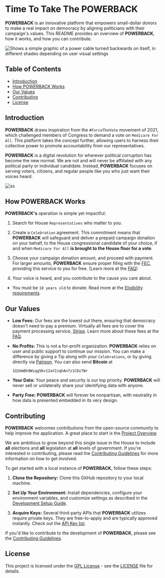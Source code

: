 # Time To Take The POWERBACK

**POWERBACK** is an innovative platform that empowers small-dollar donors to make a real impact on democracy by aligning politicians with their campaign's values. This README provides an overview of **POWERBACK**, how it works, and how you can contribute.

<picture>
  <source media="(prefers-color-scheme: dark)" srcset="https://github-production-user-asset-6210df.s3.amazonaws.com/13454274/274121321-3ee19c62-49b0-4f0e-b7be-1b09dd5c90ee.png">
  <source media="(prefers-color-scheme: light)" srcset="./client/public/logo192.webp">
  <img alt="Shows a simple graphic of a power cable turned backwards on itself, in different shades depending on user visual settings" src="https://github-production-user-asset-6210df.s3.amazonaws.com/13454274/274121321-3ee19c62-49b0-4f0e-b7be-1b09dd5c90ee.png">
</picture>

## Table of Contents

- [Introduction](#introduction)
- [How POWERBACK Works](#how-powerback-works)
- [Our Values](#our-values)
- [Contributing](#contributing)
- [License](#license)

## Introduction

**POWERBACK** draws inspiration from the `#ForceTheVote` movement of 2021, which challenged members of Congress to demand a vote on `Medicare For All`. This platform takes the concept further, allowing users to harness their collective power to promote accountability from our representatives.

**POWERBACK** is a digital revolution for wherever political corruption has become the new normal. We are not and will never be affiliated with any political party or individual candidate. Instead, **POWERBACK** focuses on serving voters, citizens, and regular people like you who just want their voices heard.

![ss](https://github-production-user-asset-6210df.s3.amazonaws.com/13454274/275391336-e28da6e8-b247-4808-92b9-9919cd39237b.png)

## How POWERBACK Works

**POWERBACK's** operation is simple yet impactful:

1. Search for House `Representatives` who matter to you.

2. Create a `Celebration` agreement. This commitment means that **POWERBACK** will safeguard and deliver a prepaid campaign donation on your behalf, to the House congressional candidate of your choice, if and when `Medicare For All` **is brought to the House floor for a vote**.

3. Choose your campaign donation amount, and proceed with payment. For larger amounts, **POWERBACK** ensure proper filing with the [FEC](https://www.fec.gov/introduction-campaign-finance/how-to-research-public-records/individual-contributions/), providing this service to you for free. (Learn more at the [FAQ](./docs/FAQ.md))

4. Your voice is heard, and you contribute to the cause you care about.

- You must be `18 years old` to donate. Read more at the [Eligibility requirements](./docs/ELIGIBILITY.md).

## Our Values

- **Low Fees:** Our fees are the lowest out there, ensuring that democracy doesn't need to pay a premium. Virtually all fees are to cover the payment processing service, [Stripe](https://stripe.com/). Learn more about these fees at the [FAQ](./docs/FAQ.md).

- **No Profits:** This is not a for-profit organization. **POWERBACK** relies on user and public support to continue our mission. You can make a difference by giving a Tip along with your `Celebrations`, or by giving directly via [Patreon](https://www.patreon.com/powerback). You can also send **Bitcoin** at

  ```plaintext
  1Q1HmBh9Wiqg5Kv12aY2zqhAnfz1CDz7Wr
  ```

- **Your Data:** Your peace and security is our top priority. **POWERBACK** will never sell or unilaterally share your identifying data with anyone.

- **Party Free:** **POWERBACK** will forever be nonpartisan, with neutrality in how data is presented embedded in its very design.

## Contributing

**POWERBACK** welcomes contributions from the open-source community to help improve the application. A great place to start is the [Project Overview](./docs/OVERVIEW.md).

We are ambitious to grow beyond this single issue in the House to include **all** elections and **all** legislation at **all** levels of government. If you're interested in contributing, please read the [Contributing Guidelines](./docs/CONTRIBUTING.md) for more information on how to get involved.

To get started with a local instance of **POWERBACK**, follow these steps:

1. **Clone the Repository:** Clone this GitHub repository to your local machine.

2. **Set Up Your Environment:** Install dependencies, configure your environment variables, and customize settings as described in the [Development Setup Guide](./docs/DEVELOPMENT.md).

3. **Acquire Keys:** Several third-party APIs that **POWERBACK** utilizes require private keys. They are free-to-apply and are typically approved instantly. Check out the [API Key list](./docs/KEYLIST.md).

If you'd like to contribute to the development of **POWERBACK**, please see the [Contributing Guidelines](./docs/CONTRIBUTING.md).

## License

This project is licensed under the [GPL License](https://www.gnu.org/licenses/gpl-faq.html) - see the [LICENSE](./docs/LICENSE) file for details.
